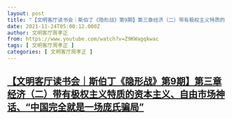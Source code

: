 ```yaml
---
layout: post
title: "【文明客厅读书会｜斯伯丁《隐形战》第9期】第三章经济（二）带有极权主义特质的资本主义、自由市场神话、“中国完全就是一场庞氏骗局”"
date: 2021-11-24T05:00:12.000Z
author: 文明客厅周孝正
from: https://www.youtube.com/watch?v=Z9KWagqkwac
tags: [ 文明客厅周孝正 ]
categories: [ 文明客厅周孝正 ]
---
```

<!--1637730012000-->
[【文明客厅读书会｜斯伯丁《隐形战》第9期】第三章经济（二）带有极权主义特质的资本主义、自由市场神话、“中国完全就是一场庞氏骗局”](https://www.youtube.com/watch?v=Z9KWagqkwac)
------

<div>

</div>
